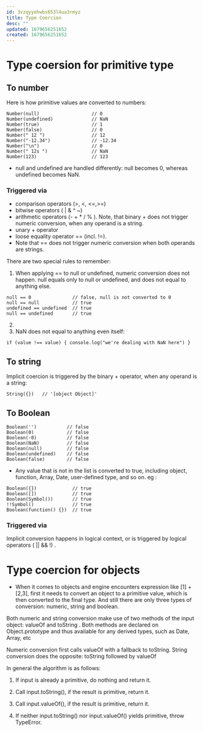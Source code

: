```yaml
---
id: 3vzqyyohwbs653l4ua3rmyz
title: Type Coercion
desc: ""
updated: 1679656251652
created: 1679656251652
---
```


# Type coersion for primitive type

## To number

Here is how primitive values are converted to numbers:

```
Number(null)                   // 0
Number(undefined)              // NaN
Number(true)                   // 1
Number(false)                  // 0
Number(" 12 ")                 // 12
Number("-12.34")               // -12.34
Number("\n")                   // 0
Number(" 12s ")                // NaN
Number(123)                    // 123
```

- null and undefined are handled differently: null becomes 0, whereas undefined becomes NaN.

### Triggered via

- comparison operators (>, <, <=,>=)
- bitwise operators ( | & ^ ~)
- arithmetic operators (- + \* / % ). Note, that binary + does not trigger numeric conversion, when any operand is a string.
- unary + operator
- loose equality operator == (incl. !=).
- Note that == does not trigger numeric conversion when both operands are strings.

There are two special rules to remember:

1. When applying == to null or undefined, numeric conversion does not happen. null equals only to null or undefined, and does not equal to anything else.

```
null == 0               // false, null is not converted to 0
null == null            // true
undefined == undefined  // true
null == undefined       // true
```

2.
3. NaN does not equal to anything even itself:

```
if (value !== value) { console.log("we're dealing with NaN here") }
```

## To string

Implicit coercion is triggered by the binary + operator, when any operand is a string:

```
String({})   // '[object Object]'
```

## To Boolean

```
Boolean('')           // false
Boolean(0)            // false
Boolean(-0)           // false
Boolean(NaN)          // false
Boolean(null)         // false
Boolean(undefined)    // false
Boolean(false)        // false
```

- Any value that is not in the list is converted to true, including object, function, Array, Date, user-defined type, and so on.
  eg :

```
Boolean({})             // true
Boolean([])             // true
Boolean(Symbol())       // true
!!Symbol()              // true
Boolean(function() {})  // true
```

### Triggered via

Implicit conversion happens in logical context, or is triggered by logical operators ( || && !) .

# Type coercion for objects

- When it comes to objects and engine encounters expression like [1] + [2,3], first it needs to convert an object to a primitive value, which is then converted to the final type. And still there are only three types of conversion: numeric, string and boolean.

Both numeric and string conversion make use of two methods of the input object: valueOf and toString . Both methods are declared on Object.prototype and thus available for any derived types, such as Date, Array, etc

Numeric conversion first calls valueOf with a fallback to toString.
String conversion does the opposite: toString followed by valueOf

In general the algorithm is as follows:

1. If input is already a primitive, do nothing and return it.

2. Call input.toString(), if the result is primitive, return it.

3. Call input.valueOf(), if the result is primitive, return it.

4. If neither input.toString() nor input.valueOf() yields primitive, throw TypeError.
